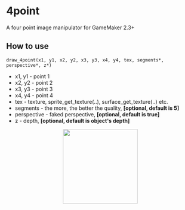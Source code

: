 # 4point
A four point image manipulator for GameMaker 2.3+

## How to use
```draw_4point(x1, y1, x2, y2, x3, y3, x4, y4, tex, segments*, perspective*, z*)```
- x1, y1 - point 1
- x2, y2 - point 2
- x3, y3 - point 3
- x4, y4 - point 4
- tex - texture, sprite_get_texture(..), surface_get_texture(..) etc.
- segments - the more, the better the quality, **[optional, default is 5]**
- perspective - faked perspective, **[optional, default is true]**
- z - depth, **[optional, default is object's depth]**

<p align="center">
  <img width="200" height="200" src="https://user-images.githubusercontent.com/68820052/164703365-83053361-f832-4510-9318-b107d2d4b375.png">
</p>
